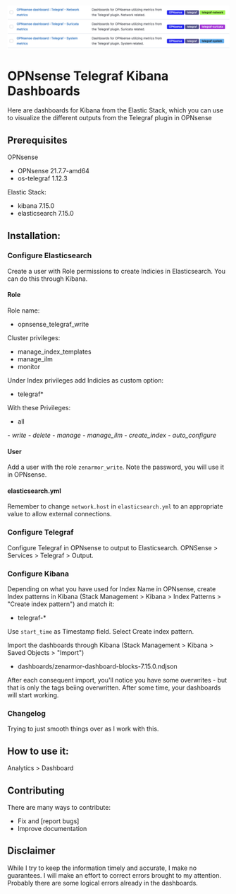 ![opnsense-telegraf-kibana-dashboards](opnsense-telegraf-kibana-dashboards.png "opnsense-telegraf-kibana-dashboards")
# OPNsense Telegraf Kibana  Dashboards

Here are dashboards for Kibana from the Elastic Stack, which you can use to visualize the different outputs from the Telegraf plugin in OPNsense

## Prerequisites

OPNsense
- OPNsense 21.7.7-amd64
- os-telegraf 1.12.3

Elastic Stack:
- kibana 7.15.0
- elasticsearch 7.15.0

## Installation:
### Configure Elasticsearch
Create a user with Role permissions to create Indicies in Elasticsearch. You can do this through Kibana. 

#### Role
Role name:
- opnsense_telegraf_write

Cluster privileges:
- manage_index_templates
- manage_ilm
- monitor

Under Index privileges add Indicies as custom option:
- telegraf*

With these Privileges: 
- all

*- write*
*- delete*
*- manage*
*- manage_ilm*
*- create_index*
*- auto_configure*


#### User
Add a user with the role `zenarmor_write`. Note the password, you will use it in OPNsense. 

#### elasticsearch.yml
Remember to change `network.host` in `elasticsearch.yml` to an appropriate value to allow external connections. 

### Configure Telegraf
Configure Telegraf in OPNsense to output to Elasticsearch. OPNSense > Services > Telegraf > Output. 


### Configure Kibana
Depending on what you have used for Index Name in OPNsense, create Index patterns in Kibana (Stack Management > Kibana > Index Patterns > "Create index pattern") and match it:
- telegraf-*

Use `start_time` as Timestamp field. Select Create index pattern. 

Import the dashboards through Kibana (Stack Management > Kibana > Saved Objects > "Import")

- dashboards/zenarmor-dashboard-blocks-7.15.0.ndjson


After each consequent import, you'll notice you have some overwrites - but that is only the tags beiing overwritten.
After some time, your dashboards will start working. 

### Changelog

Trying to just smooth things over as I work with this.

## How to use it:

Analytics > Dashboard 

## Contributing

There are many ways to contribute:
- Fix and [report bugs]
- Improve documentation

## Disclaimer

While I try to keep the information timely and accurate, I make no guarantees. I will make an effort to correct errors brought to my attention. Probably there are some logical errors already in the dashboards. 